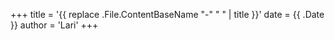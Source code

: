 +++
title = '{{ replace .File.ContentBaseName "-" " " | title }}'
date = {{ .Date }}
author = 'Lari'
+++
